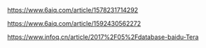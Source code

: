 https://www.6aiq.com/article/1578231714292

https://www.6aiq.com/article/1592430562272

https://www.infoq.cn/article/2017%2F05%2Fdatabase-baidu-Tera

